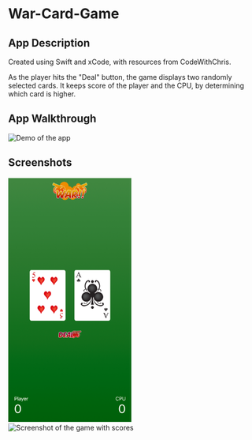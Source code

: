 # War-Card-Game

## App Description
Created using Swift and xCode, with resources from CodeWithChris. 

As the player hits the "Deal" button, the game displays two randomly selected cards. It keeps score of the player and the CPU, by determining which card is higher. 

## App Walkthrough
<img src= "http://g.recordit.co/DiJ1kPBKYB.gif" width=300 alt="Demo of the app">

## Screenshots
<img src= "Screenshot1.png" width=250 alt="Screenshot of the beginning of the game"> <img src="https://raw.github.com/nitisha-b/War-Card-Game/master/Screenshot2.png" width= 250 alt="Screenshot of the game with scores">

